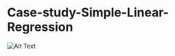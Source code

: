 # Case-study-Simple-Linear-Regression

![Alt Text](https://media.giphy.com/media/xUA7b6oaRIgzmAKpUY/giphy.gif)


